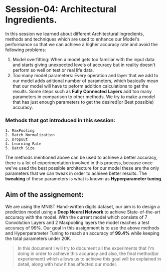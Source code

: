 # Session-04: Architectural Ingredients. 

In this session we learned about different Architectural Ingredients, methods and techniques which are used to enhance our Model's performance so that we can achieve a higher accuracy rate and avoid the following problems:
  1. Model overfitting: When a model gets too familiar with the input data and starts giving unexpected levels of accuracy but in reality doesn't perform          so well on test or real life data. 
  2. Too many model parameters: Every operation and layer that we add to our model adds aditional number of parameters, which basically mean that our model will have to peform addition calculations to get the results. Some steps such as **Fully Connected Layers** add too many parameters in comparison to other methods. We try to make a model that has just enough parameters to get the desired(or Best possible) accuracy. 
  
  ### Methods that got introduced in this session:
    1. MaxPooling
    2. Batch Normalization
    3. Dropout
    4. Learning Rate
    5. Batch Size
    
   The methods mentioned above can be used to achieve a better accuracy, there is a lot of experimentation involved in this process, because once we've used the best possible architecture for our model these are the only parameters that we can tweak in order to achieve better results. The **tweaking** of these parameters is what is known as **Hyperparameter tuning**. 
   
   
## Aim of the assignement:
We are using the MNIST Hand-written digits dataset, our aim is to design a prediction model using a **Deep Neural Network** to achieve State-of-the-art accuracy with the model. With the current model which consists of 7 Convolution Layers and 2 Maxpooling layers the model reaches a test accuracy of 99%. Our goal in this assignment is to use the above methods and Hyperparameter Tuning to reach an accuracy of **99.4%** while keeping the total parameters under 20K. 

> In this document I will try to document all the experiments that I'm doing in order to achieve this accuracy and also, the final method(or experiement) which allows us to achieve this goal will be explained in detail, along with how it has affected our model.
   
